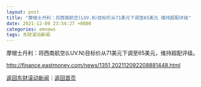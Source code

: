 ```yaml
---
layout: post
title: "摩根士丹利：将西南航空(LUV.N)目标价从71美元下调至65美元 维持超配评级"
date: 2021-12-09 23:54:27 +0800
categories: emnews
tags: 东财滚动新闻
---
```


摩根士丹利：将西南航空(LUV.N)目标价从71美元下调至65美元，维持超配评级。

<http://finance.eastmoney.com/news/1351,202112092208881448.html>

[返回东财滚动新闻](//finews.withounder.com/emnews/)｜[返回首页](//finews.withounder.com/)